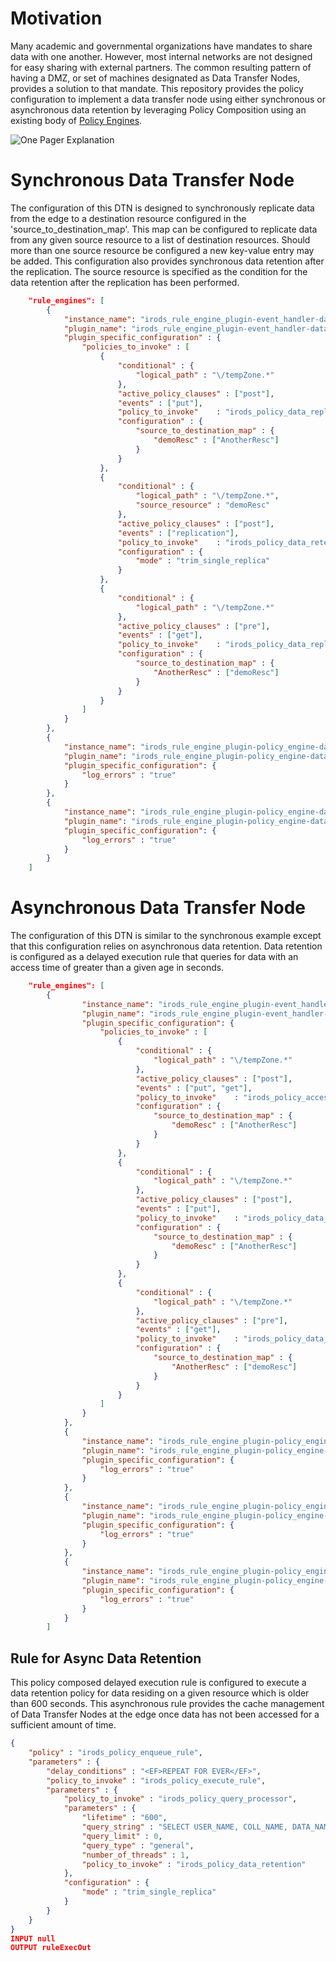 # Motivation

Many academic and governmental organizations have mandates to share data with one another. However, most internal networks are not designed for easy sharing with external partners. The common resulting pattern of having a DMZ, or set of machines designated as Data Transfer Nodes, provides a solution to that mandate.  This repository provides the policy configuration to implement a data transfer node using either synchronous or asynchronous data retention by leveraging Policy Composition using an existing body of [Policy Engines](https://github.com/jasoncoposky/irods_rule_engine_plugins_policy).

![One Pager Explanation](https://irods.org/images/pattern_data_transfer_nodes.png)

# Synchronous Data Transfer Node

The configuration of this DTN is designed to synchronously replicate data from the edge to a destination resource configured in the 'source_to_destination_map'.  This map can be configured to replicate data from any given source resource to a list of destination resources.  Should more than one source resource be configured a new key-value entry may be added.  This configuration also provides synchronous data retention after the replication.  The source resource is specified as the condition for the data retention after the replication has been performed.

```json
    "rule_engines": [
        {
            "instance_name": "irods_rule_engine_plugin-event_handler-data_object_modified-instance",
            "plugin_name": "irods_rule_engine_plugin-event_handler-data_object_modified",
            "plugin_specific_configuration" : {
                "policies_to_invoke" : [
                    {
                        "conditional" : {
                            "logical_path" : "\/tempZone.*"
                        },
                        "active_policy_clauses" : ["post"],
                        "events" : ["put"],
                        "policy_to_invoke"    : "irods_policy_data_replication",
                        "configuration" : {
                            "source_to_destination_map" : {
                                "demoResc" : ["AnotherResc"]
                            }
                        }
                    },
                    {
                        "conditional" : {
                            "logical_path" : "\/tempZone.*",
                            "source_resource" : "demoResc"
                        },
                        "active_policy_clauses" : ["post"],
                        "events" : ["replication"],
                        "policy_to_invoke"    : "irods_policy_data_retention",
                        "configuration" : {
                            "mode" : "trim_single_replica"
                        }
                    },
                    {
                        "conditional" : {
                            "logical_path" : "\/tempZone.*"
                        },
                        "active_policy_clauses" : ["pre"],
                        "events" : ["get"],
                        "policy_to_invoke"    : "irods_policy_data_replication",
                        "configuration" : {
                            "source_to_destination_map" : {
                                "AnotherResc" : ["demoResc"]
                            }
                        }
                    }
                ]
            }
        },
        {
            "instance_name": "irods_rule_engine_plugin-policy_engine-data_replication-instance",
            "plugin_name": "irods_rule_engine_plugin-policy_engine-data_replication",
            "plugin_specific_configuration": {
                "log_errors" : "true"
            }
        },
        {
            "instance_name": "irods_rule_engine_plugin-policy_engine-data_retention-instance",
            "plugin_name": "irods_rule_engine_plugin-policy_engine-data_retention",
            "plugin_specific_configuration": {
                "log_errors" : "true"
            }
        }
    ]
```

# Asynchronous Data Transfer Node

The configuration of this DTN is similar to the synchronous example except that this configuration relies on asynchronous data retention.  Data retention is configured as a delayed execution rule that queries for data with an access time of greater than a given age in seconds.

```json
    "rule_engines": [
        {
                "instance_name": "irods_rule_engine_plugin-event_handler-data_object_modified-instance",
                "plugin_name": "irods_rule_engine_plugin-event_handler-data_object_modified",
                "plugin_specific_configuration": {
                    "policies_to_invoke" : [
                        {
                            "conditional" : {
                                "logical_path" : "\/tempZone.*"
                            },
                            "active_policy_clauses" : ["post"],
                            "events" : ["put", "get"],
                            "policy_to_invoke"    : "irods_policy_access_time",
                            "configuration" : {
                                "source_to_destination_map" : {
                                    "demoResc" : ["AnotherResc"]
                                }
                            }
                        },
                        {
                            "conditional" : {
                                "logical_path" : "\/tempZone.*"
                            },
                            "active_policy_clauses" : ["post"],
                            "events" : ["put"],
                            "policy_to_invoke"    : "irods_policy_data_replication",
                            "configuration" : {
                                "source_to_destination_map" : {
                                    "demoResc" : ["AnotherResc"]
                                }
                            }
                        },
                        {
                            "conditional" : {
                                "logical_path" : "\/tempZone.*"
                            },
                            "active_policy_clauses" : ["pre"],
                            "events" : ["get"],
                            "policy_to_invoke"    : "irods_policy_data_replication",
                            "configuration" : {
                                "source_to_destination_map" : {
                                    "AnotherResc" : ["demoResc"]
                                }
                            }
                        }
                    ]
                }
            },
            {
                "instance_name": "irods_rule_engine_plugin-policy_engine-data_replication-instance",
                "plugin_name": "irods_rule_engine_plugin-policy_engine-data_replication",
                "plugin_specific_configuration": {
                    "log_errors" : "true"
                }
            },
            {
                "instance_name": "irods_rule_engine_plugin-policy_engine-data_retention-instance",
                "plugin_name": "irods_rule_engine_plugin-policy_engine-data_retention",
                "plugin_specific_configuration": {
                    "log_errors" : "true"
                }
            },
            {
                "instance_name": "irods_rule_engine_plugin-policy_engine-access_time-instance",
                "plugin_name": "irods_rule_engine_plugin-policy_engine-access_time",
                "plugin_specific_configuration": {
                    "log_errors" : "true"
                }
            }
        ]
```

## Rule for Async Data Retention

This policy composed delayed execution rule is configured to execute a data retention policy for data residing on a given resource which is older than 600 seconds.  This asynchronous rule provides the cache management of Data Transfer Nodes at the edge once data has not been accessed for a sufficient amount of time.

```json
{
    "policy" : "irods_policy_enqueue_rule",
    "parameters" : {
        "delay_conditions" : "<EF>REPEAT FOR EVER</EF>",
        "policy_to_invoke" : "irods_policy_execute_rule",
        "parameters" : {
            "policy_to_invoke" : "irods_policy_query_processor",
            "parameters" : {
                "lifetime" : "600",
                "query_string" : "SELECT USER_NAME, COLL_NAME, DATA_NAME, RESC_NAME WHERE COLL_NAME like '/tempZone/home/rods%' AND META_DATA_ATTR_NAME = 'irods::access_time' AND META_DATA_ATTR_VALUE < 'IRODS_TOKEN_LIFETIME' and RESC_NAME = 'demoResc'",
                "query_limit" : 0,
                "query_type" : "general",
                "number_of_threads" : 1,
                "policy_to_invoke" : "irods_policy_data_retention"
            },
            "configuration" : {
                "mode" : "trim_single_replica"
            }
        }
    }
}
INPUT null
OUTPUT ruleExecOut
```


